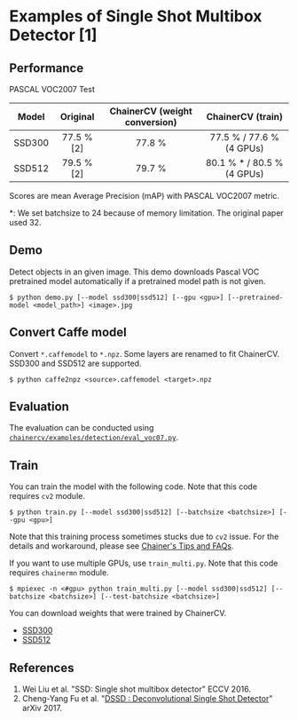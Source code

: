 # Examples of Single Shot Multibox Detector [1]

## Performance
PASCAL VOC2007 Test

| Model | Original | ChainerCV (weight conversion) | ChainerCV (train) |
|:-:|:-:|:-:|:-:|
| SSD300 | 77.5 % [2] | 77.8 % | 77.5 % / 77.6 % (4 GPUs) |
| SSD512 | 79.5 % [2] | 79.7 % | 80.1 % * / 80.5 % (4 GPUs) |

Scores are mean Average Precision (mAP) with PASCAL VOC2007 metric.

\*: We set batchsize to 24 because of memory limitation. The original paper used 32.

## Demo
Detect objects in an given image. This demo downloads Pascal VOC pretrained model automatically if a pretrained model path is not given.
```
$ python demo.py [--model ssd300|ssd512] [--gpu <gpu>] [--pretrained-model <model_path>] <image>.jpg
```

## Convert Caffe model
Convert `*.caffemodel` to `*.npz`. Some layers are renamed to fit ChainerCV. SSD300 and SSD512 are supported.
```
$ python caffe2npz <source>.caffemodel <target>.npz
```

## Evaluation
The evaluation can be conducted using [`chainercv/examples/detection/eval_voc07.py`](https://github.com/chainer/chainercv/blob/master/examples/detection).

## Train
You can train the model with the following code.
Note that this code requires `cv2` module.
```
$ python train.py [--model ssd300|ssd512] [--batchsize <batchsize>] [--gpu <gpu>]
```
Note that this training process sometimes stucks due to `cv2` issue.
For the details and workaround, please see [Chainer's Tips and FAQs](https://docs.chainer.org/en/stable/tips.html#my-training-process-gets-stuck-when-using-multiprocessiterator).

If you want to use multiple GPUs, use `train_multi.py`.
Note that this code requires `chainermn` module.
```
$ mpiexec -n <#gpu> python train_multi.py [--model ssd300|ssd512] [--batchsize <batchsize>] [--test-batchsize <batchsize>]
```

You can download weights that were trained by ChainerCV.
- [SSD300](https://chainercv-models.preferred.jp/ssd300_voc0712_trained_2017_08_08.npz)
- [SSD512](https://chainercv-models.preferred.jp/ssd512_voc0712_trained_2017_08_08.npz)

## References
1. Wei Liu et al. "SSD: Single shot multibox detector" ECCV 2016.
2. Cheng-Yang Fu et al. "[DSSD : Deconvolutional Single Shot Detector](https://arxiv.org/abs/1701.06659)" arXiv 2017.
